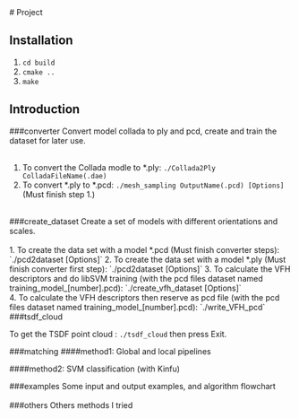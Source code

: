 <snippet>
  <content>
# Project


## Installation
1. `cd build`
2. `cmake ..`
3. `make`

## Introduction
###converter
Convert model collada to ply and pcd, create and train the dataset for later use.</br>
</br>
1. To convert the Collada modle to *.ply: `./Collada2Ply ColladaFileName(.dae)`</br>
2. To convert *.ply to *.pcd: `./mesh_sampling OutputName(.pcd) [Options]` (Must finish step 1.)</br>
</br>
###create_dataset
Create a set of models with different orientations and scales.</br>
</br>
1. To create the data set with a model *.pcd (Must finish converter steps): `./pcd2dataset <model_filename(.pcd)> [Options]`
2. To create the data set with a model *.ply (Must finish converter first step): `./pcd2dataset <model_filename(.ply)> [Options]`
3. To calculate the VFH descriptors and do libSVM training (with the pcd files dataset named training_model_[number].pcd): `./create_vfh_dataset <output_SVM_model(*.model)> [Options]` </br>
4. To calculate the VFH descriptors then reserve as pcd file (with the pcd files dataset named training_model_[number].pcd): `./write_VFH_pcd`
</br>
###tsdf_cloud

To get the TSDF point cloud :  `./tsdf_cloud` then press Exit.     

###matching
####method1: Global and local pipelines

     
####method2: SVM classification (with Kinfu)

###examples
Some input and output examples, and algorithm flowchart</br>
</br> 
###others
Others methods I tried</br>
</br>
  </content>
</snippet>
